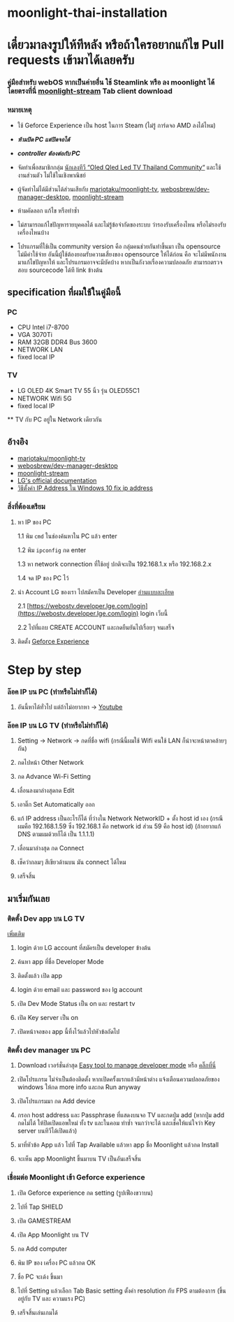# moonlight-thai-installation

# เดี๋ยวมาลงรูปให้ทีหลัง หรือถ้าใครอยากแก้ไข Pull requests เข้ามาได้เลยครับ

### คู่มือสำหรับ webOS หากเป็นค่ายอื่น ใช้ Steamlink หรือ ลง moonlight ได้โดยตรงที่นี่ [moonlight-stream](https://moonlight-stream.org/) Tab client download

### หมายเหตุ
 - ใช้ Geforce Experience เป็น host ในการ Steam (ไม่รู้ การ์ดจอ AMD ลงได้ไหม)
 - ***ห้ามปิด PC แต่ปิดจอได้***
 - ***controller ต้องต่อกับ PC***
 
 - จัดทำเพื่อสมาชิกกลุ่ม [นักเลงทีวี “Oled Qled Led TV Thailand Community“](https://www.facebook.com/groups/747168688821081) และใช้งานส่วนตัว ไม่ใช้ในเชิงพาณิชย์
 - ผู้จัดทำไม่ได้มีส่วนได้ส่วนเสียกับ [mariotaku/moonlight-tv](https://github.com/mariotaku/moonlight-tv), [webosbrew/dev-manager-desktop](https://github.com/webosbrew/dev-manager-desktop), [moonlight-stream](https://moonlight-stream.org/)
 - ห้ามคัดลอก แก้ไข หรือทำซ้ำ
 - ไม่สามารถแก้ไขปัญหารายบุคคลได้ และไม่รู้ข้อจำกัดของระบบ ว่ารองรับเครื่องไหน หรือไม่รองรับเครื่องไหนบ้าง
 - โปรแกรมที่ใช้เป็น community version คือ กลุ่มคนช่วยกันทำขึ้นมา เป็น opensource ไม่มีค่าใช้จ่าย อันนี้ผู้ใช้ต้องยอมรับความเสี่ยงของ opensource ให้ได้ก่อน คือ จะไม่มีพนักงานมาแก้ไขปัญหาให้ และโปรแกรมอาจจะมีบัคบ้าง หากเป็นกังวลเรื่องความปลอดภัย สามารถตรวจสอบ sourcecode ได้ที link ข้างต้น


## specification ที่ผมใช้ในคู่มือนี้

### PC
 - CPU Intel i7-8700
 - VGA 3070Ti
 - RAM 32GB DDR4 Bus 3600
 - NETWORK LAN
 - fixed local IP

### TV
 - LG OLED 4K Smart TV 55 นิ้ว รุ่น OLED55C1
 - NETWORK Wifi 5G
 - fixed local IP
 
** TV กับ PC อยู่ใน Network เดียวกัน
 
 
 
## อ้างอิง
 - [mariotaku/moonlight-tv](https://github.com/mariotaku/moonlight-tv)
 - [webosbrew/dev-manager-desktop](https://github.com/webosbrew/dev-manager-desktop)
 - [moonlight-stream](https://moonlight-stream.org/)
 - [LG's official documentation](http://webostv.developer.lge.com/develop/app-test)
 - [วิธีตั้งค่า IP Address ใน Windows 10 fix ip address](https://www.youtube.com/watch?v=j2YjWZ3WAOk)



### สิ่งที่ต้องเตรียม
 1. หา IP ของ PC
 
    1.1 พิม `cmd` ในช่องค้นหาใน PC แล้ว enter
    
    1.2 พิม `ipconfig` กด enter
    
    1.3 หา network connection ที่ใช้อยู่ ปกติจะเป็น 192.168.1.x หรือ 192.168.2.x
    
    1.4 จด IP ของ PC ไว้
 
 2. นำ Account LG ของเรา ไปสมัครเป็น Developer [อ่านแบบละเอียด](https://webostv.developer.lge.com/develop/app-test/preparing-account/)
    
    2.1 [https://webostv.developer.lge.com/login](https://webostv.developer.lge.com/login) login เว็บนี้
    
    2.2 ไปที่แถบ CREATE ACCOUNT และกดยืนยันไปเรื่อยๆ จนเสร็จ

 3. ติดตั้ง [Geforce Experience](https://www.nvidia.com/en-us/geforce/geforce-experience/) 



# Step by step

### ล๊อค IP บน PC (ทำหรือไม่ทำก็ได้)

 1. อันนี้หาได้ทั่วไป แต่ถ้าไม่อยากหา -> [Youtube](https://www.youtube.com/watch?v=j2YjWZ3WAOk)

### ล๊อค IP บน LG TV (ทำหรือไม่ทำก็ได้)

 1. Setting -> Network -> กดที่ชื่อ wifi (กรณีนี้ผมใช้ Wifi คนใช้ LAN ก็น่าจะหน้าตาคล้ายๆกัน)
 
 2. กดไปหน้า Other Network
 
 3. กด Advance Wi-Fi Setting
 
 4. เลื่อนลงมาล่างสุดกด Edit
 
 5. เอาติ๊ก Set Automatically ออก
 
 6. แก้ IP address เป็นอะไรก็ได้ ที่ว่างใน Network NetworkID + ตั้ง host id เอง (กรณีผมคือ 192.168.1.59 ซึ่ง 192.168.1 คือ network id ส่วน 59 คือ host id) (ถ้าอยากแก้ DNS ตามผมด้วยก็ได้ เป็น 1.1.1.1)
 
 7. เลื่อนมาล่างสุด กด Connect
 
 8. เช็คว่ากลมๆ สีเขียวด้านบน มัน connect ได้ไหม
 
 9. เสร็จสิ้น

## มาเริ่มกันเลย

### ติดตั้ง Dev app บน LG TV

[เพิ่มเติม](https://webostv.developer.lge.com/develop/app-test/using-devmode-app/)

 1. login ด้วย LG account ที่สมัครเป็น developer ข้างต้น
 
 2. ค้นหา app ที่ชื่อ Developer Mode
 
 3. ติดตั้งแล้ว เปิด app

 4. login ด้วย email และ password ของ lg account
 
 5. เปิด Dev Mode Status เป็น on และ restart tv
 
 4. เปิด Key server เป็น on
 
 5. เปิดหน้าจอของ app นี้ทิ้งไว้แล้วไปหัวข้อถัดไป

### ติดตั้ง dev manager บน PC
 
 1. Download เวอร์ชั่นล่าสุด [Easy tool to manage developer mode](https://github.com/webosbrew/dev-manager-desktop/releases) หรือ [คลิ๊กที่นี่](https://github.com/webosbrew/dev-manager-desktop/releases/download/v1.8.2/webos-dev-manager.1.8.2.exe)
 
 2. เปิดโปรแกรม ไม่จำเป็นต้องติดตั้ง หากเปิดครั้งแรกแล้วมีหน้าต่าง แจ้งเตือนความปลอดภัยของ windows ให้กด more info และกด Run anyway
 
 3. เปิดโปรแกรมมา กด Add device
 
 4. กรอก host address และ Passphrase ที่แสดงบนจอ TV และกดปุ่ม add (หากปุ่ม add กดไม่ได้ ให้ปิดเปิดแอพใหม่ ทั้ง tv และในคอม ทำซ้ำ จนกว่าจะได้ และเช็คให้แน่ใจว่า Key server บนทีวีได้เปิดแล้ว)
 
 5. มาที่หัวข้อ App แล้ว ไปที่ Tap Available แล้วหา app ชื่อ Moonlight แล้วกด Install

 6. จะเห็น app Moonlight ขึ้นมาบน TV เป็นอันเสร็จสิ้น

### เชื่อมต่อ Moonlight เข้า Geforce experience
 
 1. เปิด Geforce experience กด setting (รูปเฟืองขวาบน)
 
 2. ไปที่ Tap SHIELD
 
 3. เปิด GAMESTREAM
 
 4. เปิด App Moonlight บน TV

 5. กด Add computer

 6. พิม IP ของ เครื่อง PC แล้วกด OK

 7. ชื่อ PC จะเด้ง ขึ้นมา

 8. ไปที่ Setting แล้วเลือก Tab Basic setting ตั้งค่า resolution กับ FPS ตามต้องการ (ขึ้นอยู่กับ TV และ ความแรง PC)

 9. เสร็จสิ้นเล่นเกมได้
